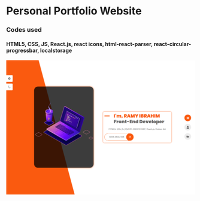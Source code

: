 # Personal Portfolio Website 
### Codes used
#### HTML5, CSS, JS, React.js, react icons, html-react-parser, react-circular-progressbar, localstorage

![alt text](https://raw.githubusercontent.com/ramyibrahim-eg/personal-portfolio-website/main/screenshot.PNG "Logo Website From React")
